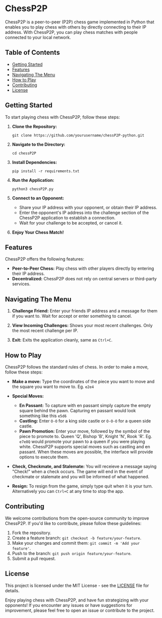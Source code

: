 # ChessP2P

ChessP2P is a peer-to-peer (P2P) chess game implemented in Python that enables you to play chess with others by directly connecting to their IP address. With ChessP2P, you can play chess matches with people connected to your local network.

## Table of Contents
- [Getting Started](#getting-started)
- [Features](#features)
- [Navigating The Menu](#navigating-the-menu)
- [How to Play](#how-to-play)
- [Contributing](#contributing)
- [License](#license)

## Getting Started

To start playing chess with ChessP2P, follow these steps:

1. **Clone the Repository:**
   ```shell
   git clone https://github.com/yourusername/chessP2P-python.git
   ```

2. **Navigate to the Directory:**
   ```shell
   cd chessP2P
   ```

3. **Install Dependencies:**
   ```shell
   pip install -r requirements.txt
   ```

4. **Run the Application:**
   ```shell
   python3 chessP2P.py
   ```

5. **Connect to an Opponent:**
   - Share your IP address with your opponent, or obtain their IP address.
   - Enter the opponent's IP address into the challenge section of the ChessP2P application to establish a connection.
   - Wait for your challenge to be accepted, or cancel it.

7. **Enjoy Your Chess Match!**

## Features

ChessP2P offers the following features:

- **Peer-to-Peer Chess:** Play chess with other players directly by entering their IP address.
- **Decentralized:** ChessP2P does not rely on central servers or third-party services.

## Navigating The Menu

1. **Challenge Friend:** Enter your friends IP address and a message for them if you want to. Wait for accept or enter something to cancel.

2. **View Incoming Challenges:** Shows your most recent challenges. Only the most recent challenge per IP.

3. **Exit:** Exits the application cleanly, same as ```Ctrl+C```.

## How to Play

ChessP2P follows the standard rules of chess. In order to make a move, follow these steps:

- **Make a move:** Type the coordinates of the piece you want to move and the square you want to move to. Eg. ```e2e4```

- **Special Moves:** 
   - **En Passant:** To capture with en passant simply capture the empty square behind the pawn. Capturing en passant would look something like this ```e5d6```
   - **Castling:** Enter ```O-O``` for a king side castle or ```O-O-O``` for a queen side castle.
   - **Pawn Promotion:** Enter your move, followed by the symbol of the piece to promote to. Queen 'Q', Bishop 'B', Knight 'N', Rook 'R'. Eg. ```e7e8Q``` would promote your pawn to a queen if you were playing white.
   ChessP2P supports special moves such as castling and en passant. When these moves are possible, the interface will provide options to execute them.

- **Check, Checkmate, and Stalemate:** You will receieve a message saying "Check!" when a check occurs. The game will end in the event of checkmate or stalemate and you will be informed of what happened.

- **Resign:** To resign from the game, simply type quit when it is your turn. Alternatively you can ```Ctrl+C``` at any time to stop the app.

<!-- ## Options

ChessP2P offers several options to enhance your gaming experience:

- **New Game:** Start a new chess game.
- **Undo Move:** Allows you to undo the last move made.
- **Forfeit Game:** Forfeit the current game and start a new one.
- **Save Game:** Save the current game for future analysis.
- **Load Game:** Load a previously saved game to resume or review. -->

## Contributing

We welcome contributions from the open-source community to improve ChessP2P. If you'd like to contribute, please follow these guidelines:

1. Fork the repository.
2. Create a feature branch: `git checkout -b feature/your-feature`.
3. Make your changes and commit them: `git commit -m 'Add your feature'`.
4. Push to the branch: `git push origin feature/your-feature`.
5. Submit a pull request.

## License

This project is licensed under the MIT License - see the [LICENSE](LICENSE) file for details.

Enjoy playing chess with ChessP2P, and have fun strategizing with your opponents! If you encounter any issues or have suggestions for improvement, please feel free to open an issue or contribute to the project.
